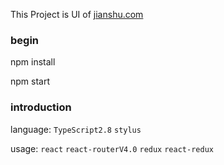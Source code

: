 This Project is UI of [jianshu.com](https://www.jianshu.com)

### begin

npm install

npm start

### introduction

language: `TypeScript2.8` `stylus`

usage: `react` `react-routerV4.0` `redux` `react-redux`